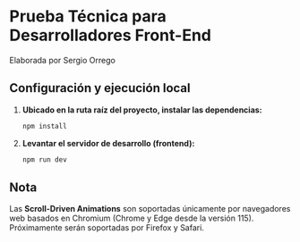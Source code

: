 # Prueba Técnica para Desarrolladores Front-End

Elaborada por Sergio Orrego

## Configuración y ejecución local

1. **Ubicado en la ruta raíz del proyecto, instalar las dependencias:**

   ```sh
   npm install
   ```

1. **Levantar el servidor de desarrollo (frontend):**
   ```sh
   npm run dev
   ```

## Nota

Las **Scroll-Driven Animations** son soportadas únicamente por navegadores web basados en Chromium (Chrome y Edge desde la versión 115). Próximamente serán soportadas por Firefox y Safari.
